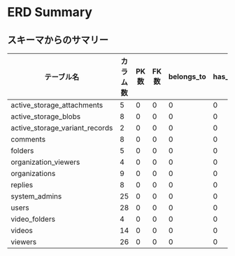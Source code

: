 
# ERD Summary

## スキーマからのサマリー
| テーブル名 | カラム数 | PK数 | FK数 | belongs_to | has_many | has_one | has_and_belongs_to_many |
| --- | --- | --- | --- | --- | --- | --- | --- |
| active_storage_attachments | 5 | 0 | 0 | 0 | 0 | 0 | 0 |
| active_storage_blobs | 8 | 0 | 0 | 0 | 0 | 0 | 0 |
| active_storage_variant_records | 2 | 0 | 0 | 0 | 0 | 0 | 0 |
| comments | 8 | 0 | 0 | 0 | 0 | 0 | 0 |
| folders | 5 | 0 | 0 | 0 | 0 | 0 | 0 |
| organization_viewers | 4 | 0 | 0 | 0 | 0 | 0 | 0 |
| organizations | 9 | 0 | 0 | 0 | 0 | 0 | 0 |
| replies | 8 | 0 | 0 | 0 | 0 | 0 | 0 |
| system_admins | 25 | 0 | 0 | 0 | 0 | 0 | 0 |
| users | 28 | 0 | 0 | 0 | 0 | 0 | 0 |
| video_folders | 4 | 0 | 0 | 0 | 0 | 0 | 0 |
| videos | 14 | 0 | 0 | 0 | 0 | 0 | 0 |
| viewers | 26 | 0 | 0 | 0 | 0 | 0 | 0 |


